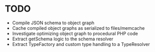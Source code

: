 # TODO
  - Compile JSON schema to object graph
  - Cache compiled object graphs as serialized to files/memcache
  - Investigate optimizing object graph to procedural PHP code
  - Extract getSchema logic to the schema resolver
  - Extract TypeFactory and custom type handling to a TypeResolver

